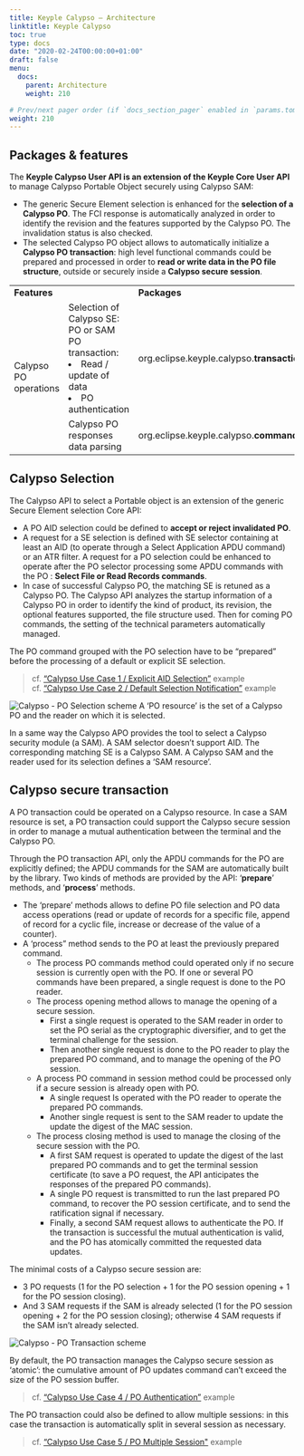 ```yaml
---
title: Keyple Calypso – Architecture
linktitle: Keyple Calypso
toc: true
type: docs
date: "2020-02-24T00:00:00+01:00"
draft: false
menu:
  docs:
    parent: Architecture
    weight: 210

# Prev/next pager order (if `docs_section_pager` enabled in `params.toml`)
weight: 210
---
```


## Packages & features

The **Keyple Calypso User API is an extension of the Keyple Core User API** to manage Calypso Portable Object securely using Calypso SAM:

 - The generic Secure Element selection is enhanced for the **selection of a Calypso PO**. The FCI response is automatically analyzed in order to identify the revision and the features supported by the Calypso PO. The invalidation status is also checked.
 - The selected Calypso PO object allows to automatically initialize a **Calypso PO transaction**: high level functional commands could be prepared and processed in order to **read or write data in the PO file structure**, outside or securely inside a **Calypso secure session**.

<table>
  <tr>
    <td colspan="2"><b>Features</b></td>
    <td><b>Packages</b></td>
  </tr>
  <tr>
    <td rowspan="2" width="15%">Calypso PO operations</td>
    <td width="50%">Selection of Calypso SE: PO or SAM
PO transaction:
 <li>Read / update of data</li>
 <li>PO authentication</li></td>
    <td width="35%">org.eclipse.keyple.calypso.<b>transaction<b></td>
  </tr>
  <tr>
    <td>Calypso PO responses data parsing</td>
    <td>org.eclipse.keyple.calypso.<b>command.po.parser<b></td>
  </tr>  
</table>


## Calypso Selection

The Calypso API to select a Portable object is an extension of the generic Secure Element selection Core API:

 - A PO AID selection could be defined to **accept or reject invalidated PO**.
 - A request for a SE selection is defined with SE selector containing at least an AID (to operate through a Select Application APDU command) or an ATR filter. A request for a PO selection could be enhanced to operate after the PO selector processing some APDU commands with the PO : **Select File or Read Records commands**.
 - In case of successful Calypso PO, the matching SE is retuned as a Calypso PO. The Calypso API analyzes the startup information of a Calypso PO in order to identify the kind of product, its revision, the optional features supported, the file structure used. Then for coming PO commands, the setting of the technical parameters automatically managed.

The PO command grouped with the PO selection have to be “prepared” before the processing of a default or explicit SE selection.

> cf. [“Calypso Use Case 1 / Explicit AID Selection”](https://github.com/eclipse/keyple-java/blob/develop/java/example/calypso/pc/UseCase1_ExplicitSelectionAid/src/main/java/org/eclipse/keyple/example/calypso/pc/usecase1/ExplicitSelectionAid_Pcsc.java) example<br>
> cf. [“Calypso Use Case 2 / Default Selection Notification”](https://github.com/eclipse/keyple-java/blob/develop/java/example/calypso/pc/UseCase2_DefaultSelectionNotification/src/main/java/org/eclipse/keyple/example/calypso/pc/usecase2/DefaultSelectionNotification_Pcsc.java) example

![Calypso - PO Selection scheme](../../img/KeypleCalypso-1-Transaction-PO_Selection.png "Calypso - PO Selection")
A ‘PO resource’ is the set of a Calypso PO and the reader on which it is selected.

In a same way the Calypso APO provides the tool to select a Calypso security module (a SAM). A SAM selector doesn’t support AID. The corresponding matching SE is a Calypso SAM. A Calypso SAM and the reader used for its selection defines a ‘SAM resource’.

## Calypso secure transaction

A PO transaction could be operated on a Calypso resource. In case a SAM resource is set, a PO transaction could support the Calypso secure session in order to manage a mutual authentication between the terminal and the Calypso PO.

Through the PO transaction API, only the APDU commands for the PO are explicitly defined; the APDU commands for the SAM are automatically built by the library. Two kinds of methods are provided by the API: ‘**prepare**’ methods, and ‘**process**’ methods.

 - The ‘prepare’ methods allows to define PO file selection and PO data access operations (read or update of records for a specific file, append of record for a cyclic file, increase or decrease of the value of a counter).
 - A ‘process” method sends to the PO at least the previously prepared command.
   - The process PO commands method could operated only if no secure session is currently open with the PO. If one or several PO commands have been prepared, a single request is done to the PO reader.
   - The process opening method allows to manage the opening of a secure session.
     - First a single request is operated to the SAM reader in order to set the PO serial as the cryptographic diversifier, and to get the terminal challenge for the session.
     - Then another single request is done to the PO reader to play the prepared PO command, and to manage the opening of the PO session.
   - A process PO command in session method could be processed only if a secure session is already open with PO.
     - A single request Is operated with the PO reader to operate the prepared PO commands.
     - Another single request is sent to the SAM reader to update the update the digest of the MAC session.
   - The process closing method is used to manage the closing of the secure session with the PO.
     - A first SAM request is operated to update the digest of the last prepared PO commands and to get the terminal session certificate (to save a PO request, the API anticipates the responses of the prepared PO commands).
     - A single PO request is transmitted to run the last prepared PO command, to recover the PO session certificate, and to send the ratification signal if necessary.
     - Finally, a second SAM request allows to authenticate the PO. If the transaction is successful the mutual authentication is valid, and the PO has atomically committed the requested data updates.

The minimal costs of a Calypso secure session are:

 - 3 PO requests (1 for the PO selection + 1 for the PO session opening + 1 for the PO session closing).
 - And 3 SAM requests if the SAM is already selected (1 for the PO session opening + 2 for the PO session closing); otherwise 4 SAM requests if the SAM isn’t already selected.

![Calypso - PO Transaction scheme](../../img/KeypleCalypso-2-Transaction-PO_Session.png "Calypso - PO Transaction")

By default, the PO transaction manages the Calypso secure session as ‘atomic’: the cumulative amount of PO updates command can’t exceed the size of the PO session buffer.
> cf. [“Calypso Use Case 4 / PO Authentication”](https://github.com/eclipse/keyple-java/blob/develop/java/example/calypso/pc/UseCase4_PoAuthentication/src/main/java/org/eclipse/keyple/example/calypso/pc/usecase4/PoAuthentication_Pcsc.java) example

The PO transaction could also be defined to allow multiple sessions: in this case the transaction is automatically split in several session as necessary.
> cf. [“Calypso Use Case 5 / PO Multiple Session"](https://github.com/eclipse/keyple-java/blob/develop/java/example/calypso/pc/UseCase5_MultipleSession/src/main/java/org/eclipse/keyple/example/calypso/pc/usecase5/MultipleSession_Pcsc.java) example
